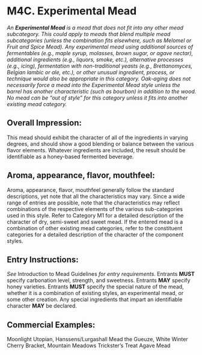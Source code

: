 # M4C. Experimental Mead

_An **Experimental Mead** is a mead that does not fit into any other mead subcategory. This could apply to meads that blend multiple mead subcategories (unless the combination fits elsewhere, such as Melomel or Fruit and Spice Mead). Any experimental mead using additional sources of fermentables (e.g., maple syrup, molasses, brown sugar, or agave nectar), additional ingredients (e.g., liquors, smoke, etc.), alternative processes (e.g., icing), fermentation with non-traditional yeasts (e.g., Brettanomyces, Belgian lambic or ale, etc.), or other unusual ingredient, process, or technique would also be appropriate in this category. Oak-aging does not necessarily force a mead into the Experimental Mead style unless the barrel has another characteristic (such as bourbon) in addition to the wood. No mead can be “out of style” for this category unless it fits into another existing mead category._

## Overall Impression: 

This mead should exhibit the character of all of the ingredients in varying degrees, and should show a good blending or balance between the various flavor elements. Whatever ingredients are included, the result should be identifiable as a honey-based fermented beverage.

## Aroma, appearance, flavor, mouthfeel: 

Aroma, appearance, flavor, mouthfeel generally follow the standard descriptions, yet note that all the characteristics may vary. Since a wide range of entries are possible, note that the characteristics may reflect combinations of the respective elements of the various sub-categories used in this style. Refer to Category M1 for a detailed description of the character of dry, semi-sweet and sweet mead. If the entered mead is a combination of other existing mead categories, refer to the constituent categories for a detailed description of the character of the component styles.

## Entry Instructions: 	

_See_ Introduction to Mead Guidelines _for entry requirements_. Entrants **MUST** specify carbonation level, strength, and sweetness. Entrants **MAY** specify honey varieties. Entrants **MUST** specify the special nature of the mead, whether it is a combination of existing styles, an experimental mead, or some other creation. Any special ingredients that impart an identifiable character **MAY** be declared.

## Commercial Examples: 

Moonlight Utopian, Hanssens/Lurgashall Mead the Gueuze, White Winter Cherry Bracket, Mountain Meadows Trickster’s Treat Agave Mead